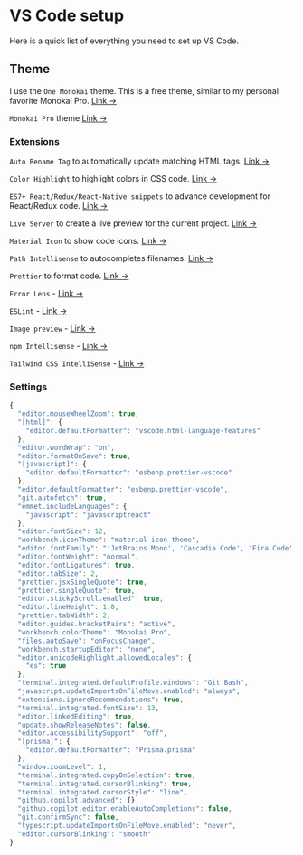 # VS Code setup

Here is a quick list of everything you need to set up VS Code.

## Theme

I use the `One Monokai` theme. This is a free theme, similar to my personal favorite Monokai Pro. [Link &rarr;](https://marketplace.visualstudio.com/items?itemName=azemoh.one-monokai)

`Monokai Pro` theme [Link &rarr;](https://marketplace.visualstudio.com/items?itemName=monokai.theme-monokai-pro-vscode)

### Extensions

`Auto Rename Tag` to automatically update matching HTML tags. [Link &rarr;](https://marketplace.visualstudio.com/items?itemName=formulahendry.auto-rename-tag)

`Color Highlight` to highlight colors in CSS code. [Link &rarr;](https://marketplace.visualstudio.com/items?itemName=naumovs.color-highlight)

`ES7+ React/Redux/React-Native snippets` to advance development for React/Redux code. [Link &rarr;](https://marketplace.visualstudio.com/items?itemName=dsznajder.es7-react-js-snippets)

`Live Server` to create a live preview for the current project. [Link &rarr;](https://marketplace.visualstudio.com/items?itemName=ritwickdey.LiveServer)

`Material Icon` to show code icons. [Link &rarr;](https://marketplace.visualstudio.com/items?itemName=PKief.material-icon-theme)

`Path Intellisense` to autocompletes filenames. [Link &rarr;](https://marketplace.visualstudio.com/items?itemName=christian-kohler.path-intellisense)

`Prettier` to format code. [Link &rarr;](https://marketplace.visualstudio.com/items?itemName=esbenp.prettier-vscode)

`Error Lens` - [Link &rarr;](https://marketplace.visualstudio.com/items?itemName=usernamehw.errorlens)

`ESLint` - [Link &rarr;](https://marketplace.visualstudio.com/items?itemName=dbaeumer.vscode-eslint)

`Image preview` - [Link &rarr;](https://marketplace.visualstudio.com/items?itemName=kisstkondoros.vscode-gutter-preview)

`npm Intellisense` - [Link &rarr;](https://marketplace.visualstudio.com/items?itemName=christian-kohler.npm-intellisense)

`Tailwind CSS IntelliSense` - [Link &rarr;](https://marketplace.visualstudio.com/items?itemName=bradlc.vscode-tailwindcss)

### Settings

```javascript
{
  "editor.mouseWheelZoom": true,
  "[html]": {
    "editor.defaultFormatter": "vscode.html-language-features"
  },
  "editor.wordWrap": "on",
  "editor.formatOnSave": true,
  "[javascript]": {
    "editor.defaultFormatter": "esbenp.prettier-vscode"
  },
  "editor.defaultFormatter": "esbenp.prettier-vscode",
  "git.autofetch": true,
  "emmet.includeLanguages": {
    "javascript": "javascriptreact"
  },
  "editor.fontSize": 12,
  "workbench.iconTheme": "material-icon-theme",
  "editor.fontFamily": "'JetBrains Mono', 'Cascadia Code', 'Fira Code', 'Courier New', monospace",
  "editor.fontWeight": "normal",
  "editor.fontLigatures": true,
  "editor.tabSize": 2,
  "prettier.jsxSingleQuote": true,
  "prettier.singleQuote": true,
  "editor.stickyScroll.enabled": true,
  "editor.lineHeight": 1.8,
  "prettier.tabWidth": 2,
  "editor.guides.bracketPairs": "active",
  "workbench.colorTheme": "Monokai Pro",
  "files.autoSave": "onFocusChange",
  "workbench.startupEditor": "none",
  "editor.unicodeHighlight.allowedLocales": {
    "es": true
  },
  "terminal.integrated.defaultProfile.windows": "Git Bash",
  "javascript.updateImportsOnFileMove.enabled": "always",
  "extensions.ignoreRecommendations": true,
  "terminal.integrated.fontSize": 13,
  "editor.linkedEditing": true,
  "update.showReleaseNotes": false,
  "editor.accessibilitySupport": "off",
  "[prisma]": {
    "editor.defaultFormatter": "Prisma.prisma"
  },
  "window.zoomLevel": 1,
  "terminal.integrated.copyOnSelection": true,
  "terminal.integrated.cursorBlinking": true,
  "terminal.integrated.cursorStyle": "line",
  "github.copilot.advanced": {},
  "github.copilot.editor.enableAutoCompletions": false,
  "git.confirmSync": false,
  "typescript.updateImportsOnFileMove.enabled": "never",
  "editor.cursorBlinking": "smooth"
}
```
